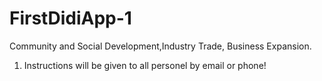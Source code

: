 FirstDidiApp-1
=============

Community and Social Development,Industry Trade, Business Expansion.

1. Instructions will be given to all personel by email or phone!

